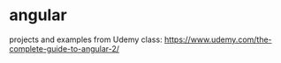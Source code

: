 # angular 
projects and examples from Udemy class: 
https://www.udemy.com/the-complete-guide-to-angular-2/

